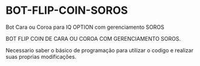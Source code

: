 # BOT-FLIP-COIN-SOROS
Bot Cara ou Coroa para IQ OPTION com gerenciamento SOROS

BOT FLIP COIN DE CARA OU COROA COM GERENCIAMENTO SOROS.

Necessario saber o básico de programação para utilizar o codigo e realizar suas proprias modificações.
